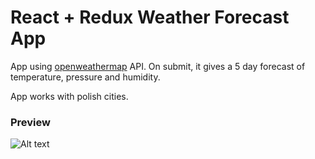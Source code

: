 # React + Redux Weather Forecast App

App using [openweathermap](https://openweathermap.org/api) API.
On submit, it gives a 5 day forecast of temperature, pressure and humidity.

App works with polish cities.

### Preview

![Alt text](https://raw.githubusercontent.com/mroozspace/WeatherApp/master/weather-app.png)

